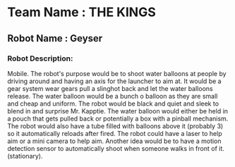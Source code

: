 # Team Name : THE KINGS

## Robot Name : Geyser

### Robot Description:
Mobile. The robot's purpose would be to shoot water balloons at people by driving around and having an axis for the launcher to aim at. It would be a gear system wear gears pull a slinghot back and let the water balloons release. The water balloon would be a bunch o balloon as they are small and cheap and uniform. The robot would be black and quiet and sleek to blend in and surprise Mr. Kapptie. The water balloon would either be held in a pouch that gets pulled back or potentially a box with a pinball mechanism. The robot would also have a tube filled with balloons above it (probably 3) so it automatically reloads after fired. The robot could have a laser to help aim or a mini camera to help aim. Another idea would be to have a motion detection sensor to automatically shoot when someone walks in front of it. (stationary).
